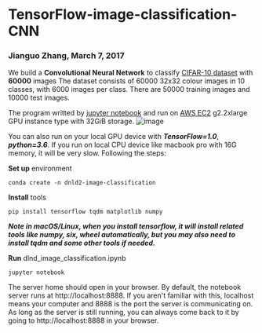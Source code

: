 # TensorFlow-image-classification-CNN

### Jianguo Zhang, March 7, 2017

We build a **Convolutional Neural Network** to classify [CIFAR-10 dataset](https://www.cs.toronto.edu/~kriz/cifar.html) with **60000** images
The dataset consists of 60000 32x32 colour images in 10 classes, with 6000 images per class. There are 50000 training images and 10000 test images. 

The program writted by [jupyter notebook](http://jupyter.org/) and run on [AWS EC2](https://aws.amazon.com/rds/aurora/) g2.2xlarge GPU instance type with 32GiB storage.  ![image](https://github.com/JianguoZhang1994/DLND2-image-classification-CNN/blob/master/intance_type.png)

 You can also run on your local GPU device with ***TensorFlow=1.0***, ***python=3.6***. If you run on local CPU device like macbook pro with 16G memory, it will be very slow. Following the steps:

**Set up** environment

`conda create -n dnld2-image-classification`

**Install** tools

`pip install tensorflow tqdm matplotlib numpy`

***Note in macOS/Linux, when you install tensorflow, it will install related tools like numpy, six, wheel automatically, but you may also need to install tqdm and some other tools if needed.***

**Run** dlnd_image_classification.ipynb 

`jupyter notebook`

The server home should open in your browser. By default, the notebook server runs at http://localhost:8888. If you aren't familiar with this, localhost means your computer and 8888 is the port the server is communicating on. As long as the server is still running, you can always come back to it by going to http://localhost:8888 in your browser.
